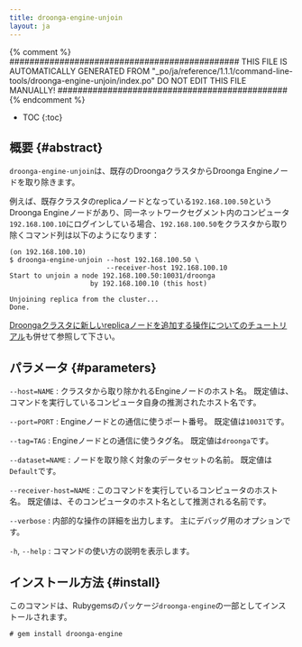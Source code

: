 ```yaml
---
title: droonga-engine-unjoin
layout: ja
---
```


{% comment %}
##############################################
  THIS FILE IS AUTOMATICALLY GENERATED FROM
  "_po/ja/reference/1.1.1/command-line-tools/droonga-engine-unjoin/index.po"
  DO NOT EDIT THIS FILE MANUALLY!
##############################################
{% endcomment %}


* TOC
{:toc}

## 概要 {#abstract}

`droonga-engine-unjoin`は、既存のDroongaクラスタからDroonga Engineノードを取り除きます。

例えば、既存クラスタのreplicaノードとなっている`192.168.100.50`というDroonga Engineノードがあり、同一ネットワークセグメント内のコンピュータ`192.168.100.10`にログインしている場合、`192.168.100.50`をクラスタから取り除くコマンド列は以下のようになります：

~~~
(on 192.168.100.10)
$ droonga-engine-unjoin --host 192.168.100.50 \
                        --receiver-host 192.168.100.10
Start to unjoin a node 192.168.100.50:10031/droonga
                    by 192.168.100.10 (this host)

Unjoining replica from the cluster...
Done.
~~~

[Droongaクラスタに新しいreplicaノードを追加する操作についてのチュートリアル](/ja/tutorial/add-replica/)も併せて参照して下さい。


## パラメータ {#parameters}

`--host=NAME`
: クラスタから取り除かれるEngineノードのホスト名。
  既定値は、コマンドを実行しているコンピュータ自身の推測されたホスト名です。

`--port=PORT`
: Engineノードとの通信に使うポート番号。
  既定値は`10031`です。

`--tag=TAG`
: Engineノードとの通信に使うタグ名。
  既定値は`droonga`です。

`--dataset=NAME`
: ノードを取り除く対象のデータセットの名前。
  既定値は`Default`です。

`--receiver-host=NAME`
: このコマンドを実行しているコンピュータのホスト名。
  既定値は、そのコンピュータのホスト名として推測される名前です。

`--verbose`
: 内部的な操作の詳細を出力します。
  主にデバッグ用のオプションです。

`-h`, `--help`
: コマンドの使い方の説明を表示します。

## インストール方法 {#install}

このコマンドは、Rubygemsのパッケージ`droonga-engine`の一部としてインストールされます。

~~~
# gem install droonga-engine
~~~

